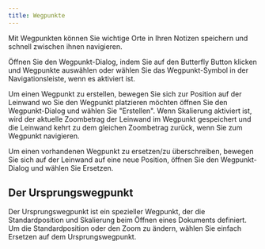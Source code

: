 ```yaml
---
title: Wegpunkte
---
```


Mit Wegpunkten können Sie wichtige Orte in Ihren Notizen speichern und schnell zwischen ihnen navigieren.

Öffnen Sie den Wegpunkt-Dialog, indem Sie auf den Butterfly Button klicken und Wegpunkte auswählen oder wählen Sie das Wegpunkt-Symbol in der Navigationsleiste, wenn es aktiviert ist.

Um einen Wegpunkt zu erstellen, bewegen Sie sich zur Position auf der Leinwand wo Sie den Wegpunkt platzieren möchten öffnen Sie den Wegpunkt-Dialog und wählen Sie "Erstellen". Wenn Skalierung aktiviert ist, wird der aktuelle Zoombetrag der Leinwand im Wegpunkt gespeichert und die Leinwand kehrt zu dem gleichen Zoombetrag zurück, wenn Sie zum Wegpunkt navigieren.

Um einen vorhandenen Wegpunkt zu ersetzen/zu überschreiben, bewegen Sie sich auf der Leinwand auf eine neue Position, öffnen Sie den Wegpunkt-Dialog und wählen Sie Ersetzen.

## Der Ursprungswegpunkt

Der Ursprungswegpunkt ist ein spezieller Wegpunkt, der die Standardposition und Skalierung beim Öffnen eines Dokuments definiert. Um die Standardposition oder den Zoom zu ändern, wählen Sie einfach Ersetzen auf dem Ursprungswegpunkt.